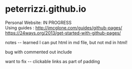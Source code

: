 # peterrizzi.github.io
Personal Website: IN PROGRESS  
Using guides : http://jmcglone.com/guides/github-pages/ https://24ways.org/2013/get-started-with-github-pages/

notes -- learned I can put html in md file, but not md in html!

bug with commented out include

want to fix -- clickable links as part of padding
